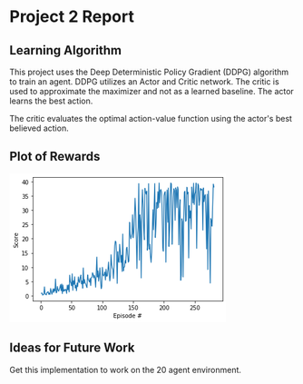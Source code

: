 # Project 2 Report

## Learning Algorithm
This project uses the Deep Deterministic Policy Gradient (DDPG) algorithm to train an agent. DDPG utilizes an Actor and Critic network. The critic is used to approximate the maximizer and not as a learned baseline. The actor learns the best action.

The critic evaluates the optimal action-value function using the actor's best believed action.

## Plot of Rewards
![p2-results](../images/p2-results.png)

## Ideas for Future Work
Get this implementation to work on the 20 agent environment.
